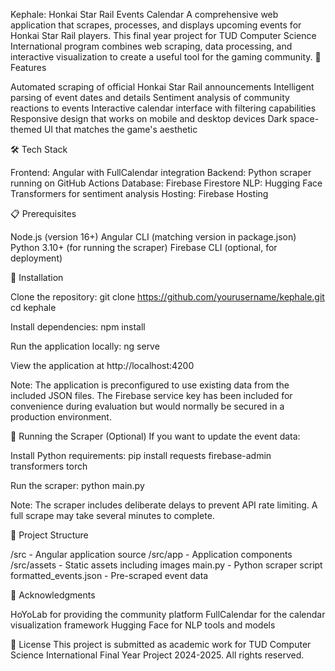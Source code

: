 Kephale: Honkai Star Rail Events Calendar
A comprehensive web application that scrapes, processes, and displays upcoming events for Honkai Star Rail players. This final year project for TUD Computer Science International program combines web scraping, data processing, and interactive visualization to create a useful tool for the gaming community.
🌟 Features

Automated scraping of official Honkai Star Rail announcements
Intelligent parsing of event dates and details
Sentiment analysis of community reactions to events
Interactive calendar interface with filtering capabilities
Responsive design that works on mobile and desktop devices
Dark space-themed UI that matches the game's aesthetic

🛠️ Tech Stack

Frontend: Angular with FullCalendar integration
Backend: Python scraper running on GitHub Actions
Database: Firebase Firestore
NLP: Hugging Face Transformers for sentiment analysis
Hosting: Firebase Hosting

📋 Prerequisites

Node.js (version 16+)
Angular CLI (matching version in package.json)
Python 3.10+ (for running the scraper)
Firebase CLI (optional, for deployment)

🚀 Installation

Clone the repository:
git clone https://github.com/yourusername/kephale.git
cd kephale

Install dependencies:
npm install

Run the application locally:
ng serve

View the application at http://localhost:4200


Note: The application is preconfigured to use existing data from the included JSON files. The Firebase service key has been included for convenience during evaluation but would normally be secured in a production environment.

🔄 Running the Scraper (Optional)
If you want to update the event data:

Install Python requirements:
pip install requests firebase-admin transformers torch

Run the scraper:
python main.py



Note: The scraper includes deliberate delays to prevent API rate limiting. A full scrape may take several minutes to complete.

📂 Project Structure

/src - Angular application source
/src/app - Application components
/src/assets - Static assets including images
main.py - Python scraper script
formatted_events.json - Pre-scraped event data

👏 Acknowledgments

HoYoLab for providing the community platform
FullCalendar for the calendar visualization framework
Hugging Face for NLP tools and models

📄 License
This project is submitted as academic work for TUD Computer Science International Final Year Project 2024-2025. All rights reserved.
